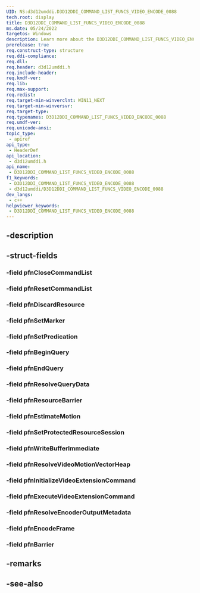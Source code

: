 ```yaml
---
UID: NS:d3d12umddi.D3D12DDI_COMMAND_LIST_FUNCS_VIDEO_ENCODE_0088
tech.root: display
title: D3D12DDI_COMMAND_LIST_FUNCS_VIDEO_ENCODE_0088
ms.date: 05/24/2022
targetos: Windows
description: Learn more about the D3D12DDI_COMMAND_LIST_FUNCS_VIDEO_ENCODE_0088 structure.
prerelease: true
req.construct-type: structure
req.ddi-compliance: 
req.dll: 
req.header: d3d12umddi.h
req.include-header: 
req.kmdf-ver: 
req.lib: 
req.max-support: 
req.redist: 
req.target-min-winverclnt: WIN11_NEXT
req.target-min-winversvr: 
req.target-type: 
req.typenames: D3D12DDI_COMMAND_LIST_FUNCS_VIDEO_ENCODE_0088
req.umdf-ver: 
req.unicode-ansi: 
topic_type:
 - apiref
api_type:
 - HeaderDef
api_location:
 - d3d12umddi.h
api_name:
 - D3D12DDI_COMMAND_LIST_FUNCS_VIDEO_ENCODE_0088
f1_keywords:
 - D3D12DDI_COMMAND_LIST_FUNCS_VIDEO_ENCODE_0088
 - d3d12umddi/D3D12DDI_COMMAND_LIST_FUNCS_VIDEO_ENCODE_0088
dev_langs:
 - c++
helpviewer_keywords:
 - D3D12DDI_COMMAND_LIST_FUNCS_VIDEO_ENCODE_0088
---
```


## -description

## -struct-fields

### -field pfnCloseCommandList

### -field pfnResetCommandList

### -field pfnDiscardResource

### -field pfnSetMarker

### -field pfnSetPredication

### -field pfnBeginQuery

### -field pfnEndQuery

### -field pfnResolveQueryData

### -field pfnResourceBarrier

### -field pfnEstimateMotion

### -field pfnSetProtectedResourceSession

### -field pfnWriteBufferImmediate

### -field pfnResolveVideoMotionVectorHeap

### -field pfnInitializeVideoExtensionCommand

### -field pfnExecuteVideoExtensionCommand

### -field pfnResolveEncoderOutputMetadata

### -field pfnEncodeFrame

### -field pfnBarrier

## -remarks

## -see-also

